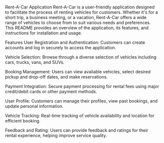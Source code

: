 Rent-A-Car Application
Rent-A-Car is a user-friendly application designed to facilitate the process of renting vehicles for customers. Whether it's for a short trip, a business meeting, or a vacation, Rent-A-Car offers a wide range of vehicles to choose from to suit various needs and preferences. This README provides an overview of the application, its features, and instructions for installation and usage.

Features
User Registration and Authentication: Customers can create accounts and log in securely to access the application.

Vehicle Selection: Browse through a diverse selection of vehicles including cars, trucks, vans, and SUVs.

Booking Management: Users can view available vehicles, select desired pickup and drop-off dates, and make reservations.

Payment Integration: Secure payment processing for rental fees using major credit/debit cards or other payment methods.

User Profile: Customers can manage their profiles, view past bookings, and update personal information.

Vehicle Tracking: Real-time tracking of vehicle availability and location for efficient booking.

Feedback and Rating: Users can provide feedback and ratings for their rental experience, helping improve service quality.
